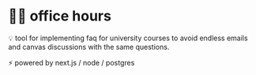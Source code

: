 # 👨‍🏫 office hours

💡 tool for implementing faq for university courses to avoid endless emails and canvas discussions with the same questions.

⚡ powered by next.js / node / postgres